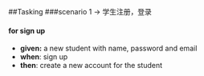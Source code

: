 ##Tasking
###scenario 1 -> 学生注册，登录

#### for sign up
* **given:** a new student with name, password and email
* **when**: sign up 
* **then**: create a new account for the student